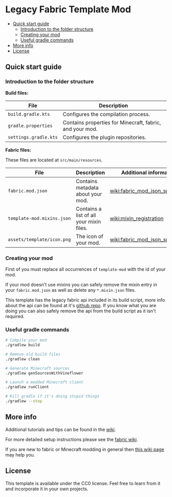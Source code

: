 # Legacy Fabric Template Mod

- [Quick start guide](#quick-start-guide)
  - [Introduction to the folder structure](#introduction-to-the-folder-structure)
  - [Creating your mod](#creating-your-mod)
  - [Useful gradle commands](#useful-gradle-commands)
- [More info](#more-info)
- [License](#license)

## Quick start guide

### Introduction to the folder structure

**Build files:**

| File                  | Description                                              |
|-----------------------| -------------------------------------------------------- |
| `build.gradle.kts`    | Configures the compilation process.                      |
| `gradle.properties`   | Contains properties for Minecraft, fabric, and your mod. |
| `settings.gradle.kts` | Configures the plugin repositories.                      |

**Fabric files:**

These files are located at `src/main/resources`.

| File                       | Description                              | Additional information                                                                                                |
|----------------------------| ---------------------------------------- | --------------------------------------------------------------------------------------------------------------------- |
| `fabric.mod.json`          | Contains metadata about your mod.        | [wiki:fabric_mod_json_spec](https://fabricmc.net/wiki/documentation:fabric_mod_json_spec)                             |
| `template-mod.mixins.json` | Contains a list of all your mixin files. | [wiki:mixin_registration](https://fabricmc.net/wiki/tutorial:mixin_registration)                                      |
| `assets/template/icon.png` | The icon of your mod.                    | [wiki:fabric_mod_json_spec#icon](https://fabricmc.net/wiki/documentation:fabric_mod_json_spec?s[]=icon#custom_fields) |


### Creating your mod

First of you must replace all occurrences of `template-mod` with the id of your mod.

If your mod doesn't use mixins you can safely remove the mixin entry in your `fabric.mod.json` as well as delete any `*.mixin.json` files.

This template has the legacy fabric api included in its build script, more info about the api can be found at it's [github repo](https://github.com/Legacy-Fabric/fabric).
If you know what you are doing you can also safely remove the api from the build script as it isn't required.

### Useful gradle commands

```sh
# Compile your mod
./gradlew build

# Remove old build files
./gradlew clean

# Generate Minecraft sources
./gradlew genSourcesWithVineflower

# Launch a modded Minecraft client
./gradlew runClient

# Kill gradle if it's doing stupid things
./gradlew --stop
```

## More info

Additional tutorials and tips can be found in the [wiki](https://github.com/Legacy-Fabric/fabric-example-mod/wiki).

For more detailed setup instructions please see the [fabric wiki](https://fabricmc.net/wiki/tutorial:setup).

If you are new to fabric or Minecraft modding in general then [this wiki page](https://fabricmc.net/wiki/tutorial:primer) may help you.

## License

This template is available under the CC0 license. Feel free to learn from it and incorporate it in your own projects.
